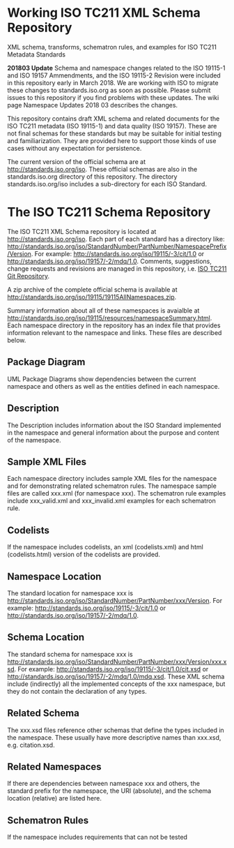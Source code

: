 Working ISO TC211 XML Schema Repository
===

XML schema, transforms, schematron rules, and examples for ISO TC211 Metadata Standards

__201803 Update__ Schema and namespace changes related to the ISO 19115-1 and ISO 19157 Ammendments, and the ISO 19115-2 Revision were included in this repository early in March 2018. We are working with ISO to migrate these changes to standards.iso.org as soon as possible. Please submit issues to this repository if you find problems with these updates. The wiki page Namespace Updates 2018 03 describes the changes.

This repository contains draft XML schema and related documents for the ISO TC211 metadata (ISO 19115-1) 
and data quality (ISO 19157). These are not final schemas for these standards but may be suitable for 
initial testing and familiarization. They are provided here to support those kinds of use cases 
without any expectation for persistence.

The current version of the official schema are at <http://standards.iso.org/iso>. These official schemas are also in the standards.iso.org directory of this repository. The directory standards.iso.org/iso includes a sub-directory for each ISO Standard.

# The ISO TC211 Schema Repository
The ISO TC211 XML Schema repository is located at <http://standards.iso.org/iso>. Each part of each standard has a directory like: http://standards.iso.org/iso/StandardNumber/PartNumber/NamespacePrefix/Version. For example:
<http://standards.iso.org/iso/19115/-3/cit/1.0> or
<http://standards.iso.org/iso/19157/-2/mdq/1.0>. Comments, suggestions, change requests and revisions are managed in this repository, i.e. [ISO TC211 Git Repository](https://github.com/ISO-TC211/XML).

A zip archive of the complete official schema is available at http://standards.iso.org/iso/19115/19115AllNamespaces.zip.

Summary information about all of these namespaces is avaialble at http://standards.iso.org/iso/19115/resources/namespaceSummary.html. Each namespace directory in the repository has an index file that provides information relevant to the namespace and links. These files are described below.

## Package Diagram
UML Package Diagrams show dependencies between the current namespace and others as well as the entities defined in each namespace.
## Description
The Description includes information about the ISO Standard implemented in the namespace and general information about the purpose and content of the namespace.
## Sample XML Files
Each namespace directory includes sample XML files for the namespace and for demonstrating related schematron rules. The namespace sample files are called xxx.xml (for namespace xxx). The schematron rule examples include xxx_valid.xml and xxx_invalid.xml examples for each schematron rule.
## Codelists
If the namespace includes codelists, an xml (codelists.xml) and html (codelists.html) version of the codelists are provided.
## Namespace Location
The standard location for namespace xxx is http://standards.iso.org/iso/StandardNumber/PartNumber/xxx/Version. For example:
<http://standards.iso.org/iso/19115/-3/cit/1.0> or
<http://standards.iso.org/iso/19157/-2/mdq/1.0>.
## Schema Location
The standard schema for namespace xxx is http://standards.iso.org/iso/StandardNumber/PartNumber/xxx/Version/xxx.xsd. For example:
<http://standards.iso.org/iso/19115/-3/cit/1.0/cit.xsd> or
<http://standards.iso.org/iso/19157/-2/mdq/1.0/mdq.xsd>.
These XML schema include (indirectly) all the implemented concepts of the xxx namespace, but they do not contain the declaration of any types.
## Related Schema
The xxx.xsd files reference other schemas that define the types included in the namespace. These usually have more descriptive names than xxx.xsd, e.g. citation.xsd.
## Related Namespaces
If there are dependencies  between namespace xxx and others, the standard prefix for the namespace, the URI (absolute), and the schema location (relative) are listed here.
## Schematron Rules
If the namespace includes requirements that can not be tested 
